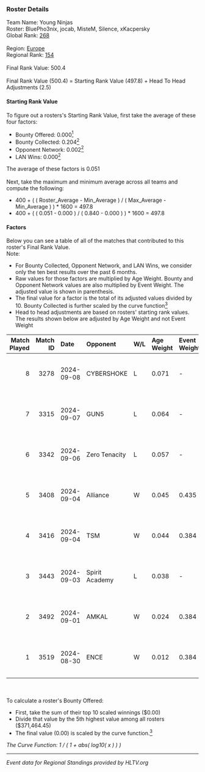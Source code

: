 ### Roster Details<br />
Team Name: Young Ninjas<br />
Roster: BluePho3nix, jocab, MisteM, Silence, xKacpersky<br />
Global Rank: [268](../../standings_global_2025_02_24.md)<br />
<br />
Region: [Europe]( ../../standings_europe_2025_02_24.md)<br />
Regional Rank: [154]( ../../standings_europe_2025_02_24.md)<br />
<br />
Final Rank Value:  500.4<br />
<br />
Final Rank Value (500.4) = Starting Rank Value (497.8) + Head To Head Adjustments (2.5)<br />

#### Starting Rank Value<br />
To figure out a rosters's Starting Rank Value, first take the average of these four factors:<br />
- Bounty Offered: 0.000[<sup>1</sup>](#table2)
- Bounty Collected: 0.204[<sup>2</sup>](#table1)
- Opponent Network: 0.002[<sup>2</sup>](#table1)
- LAN Wins: 0.000[<sup>2</sup>](#table1)

The average of these factors is 0.051<br />
<br />
Next, take the maximum and minimum average across all teams and compute the following:<br />
- 400 + ( ( Roster_Average - Min_Average ) / ( Max_Average - Min_Average ) ) * 1600 = 497.8
- 400 + ( ( 0.051 - 0.000 ) / ( 0.840 - 0.000 ) ) * 1600 = 497.8


#### Factors<br />
Below you can see a table of all of the matches that contributed to this roster's Final Rank Value.<br />
Note:<br />

- For Bounty Collected, Opponent Network, and LAN Wins, we consider only the ten best results over the past 6 months.
- Raw values for those factors are multiplied by Age Weight. Bounty and Opponent Network values are also multiplied by Event Weight. The adjusted value is shown in parenthesis.
- The final value for a factor is the total of its adjusted values divided by 10. Bounty Collected is further scaled by the curve function[<sup>3</sup>](#curveFunction)
- Head to head adjustments are based on rosters' starting rank values. The results shown below are adjusted by Age Weight and not Event Weight
<span id="table1"></span><br />


| Match Played | Match ID | Date       | Opponent       | W/L | Age Weight | Event Weight | Bounty Collected | Opponent Network | LAN Wins  | H2H Adj. | Roster                                          |
| -: | -: | :- | :- | :- | :- | :- | :- | :- | :- | -: | :- |
|            8 |     3278 | 2024-09-08 | CYBERSHOKE     | L   | 0.071      | -            | -                | -                | -         |    -0.30 | BluePho3nix, jocab, MisteM, Silence, xKacpersky |
|            7 |     3315 | 2024-09-07 | GUN5           | L   | 0.064      | -            | -                | -                | -         |    -0.15 | BluePho3nix, jocab, MisteM, Silence, xKacpersky |
|            6 |     3342 | 2024-09-06 | Zero Tenacity  | L   | 0.057      | -            | -                | -                | -         |    -0.22 | BluePho3nix, jocab, MisteM, Silence, xKacpersky |
|            5 |     3408 | 2024-09-04 | Alliance       | W   | 0.045      | 0.435        | 0.015 (0.000)    | 0.522 (0.010)    | 0 (0.000) |     1.27 | BluePho3nix, jocab, MisteM, Silence, xKacpersky |
|            4 |     3416 | 2024-09-04 | TSM            | W   | 0.044      | 0.384        | 0.009 (0.000)    | 0.186 (0.003)    | 0 (0.000) |     1.09 | BluePho3nix, jocab, MisteM, Silence, xKacpersky |
|            3 |     3443 | 2024-09-03 | Spirit Academy | L   | 0.038      | -            | -                | -                | -         |    -0.12 | BluePho3nix, jocab, MisteM, Silence, xKacpersky |
|            2 |     3492 | 2024-09-01 | AMKAL          | W   | 0.024      | 0.384        | 0.015 (0.000)    | 0.221 (0.002)    | 0 (0.000) |     0.61 | BluePho3nix, jocab, MisteM, Silence, xKacpersky |
|            1 |     3519 | 2024-08-30 | ENCE           | W   | 0.012      | 0.384        | 0.135 (0.001)    | 0.482 (0.002)    | 0 (0.000) |     0.37 | BluePho3nix, jocab, MisteM, Silence, xKacpersky |

<br />
<span id="table2"></span><br />
To calculate a roster's Bounty Offered:<br />

- First, take the sum of their top 10 scaled winnings ($0.00)
- Divide that value by the 5th highest value among all rosters ($371,464.45)
- The final value (0.00) is scaled by the curve function.[<sup>3</sup>](#curveFunction)

<span id="curveFunction"></span>_The Curve Function: 1 / ( 1 + abs( log10( x ) ) )_<br />

---
_Event data for Regional Standings provided by HLTV.org_<br />
